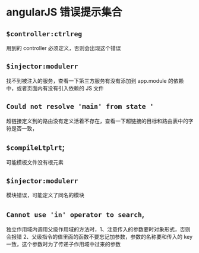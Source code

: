<!-- Date: 2016-07-26 22:44:30 -->

# angularJS 错误提示集合

## `$controller:ctrlreg`

用到的 controller 必须定义，否则会出现这个错误

## `$injector:modulerr`

找不到被注入的服务，查看一下第三方服务有没有添加到 app.module 的依赖中，或者页面内有没有引入依赖的 JS 文件

## `Could not resolve 'main' from state '`

超链接定义到的路由没有定义活着不存在，查看一下超链接的目标和路由表中的字符是否一致，

## `$compileLtplrt`;

可能模板文件没有根元素

## `$injector:modulerr`

模块错误，可能定义了同名的模块

## `Cannot use 'in' operator to search`,

独立作用域内调用父级作用域的方法时，1、注意传入的参数要时对象形式，否则会报错 2、父级指令的值里面的函数不要忘记加参数，参数的名称要和传入的 key 一致，这个参数时为了传递子作用域中过来的参数
